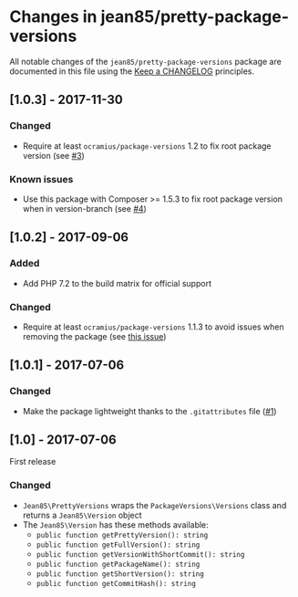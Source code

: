 # Changes in jean85/pretty-package-versions

All notable changes of the `jean85/pretty-package-versions` package are documented in this file using the 
[Keep a CHANGELOG](http://keepachangelog.com/) principles.

## [1.0.3] - 2017-11-30
### Changed
 * Require at least `ocramius/package-versions` 1.2 to fix root package version (see [#3](https://github.com/Jean85/pretty-package-versions/issues/3))
### Known issues
 * Use this package with Composer >= 1.5.3 to fix root package version when in version-branch (see [#4](https://github.com/Jean85/pretty-package-versions/issues/4))

## [1.0.2] - 2017-09-06
### Added
 * Add PHP 7.2 to the build matrix for official support
### Changed
 * Require at least `ocramius/package-versions` 1.1.3 to avoid issues when removing the package (see [this issue](https://github.com/Ocramius/PackageVersions/issues/41))

## [1.0.1] - 2017-07-06
### Changed
 * Make the package lightweight thanks to the `.gitattributes` file ([#1](https://github.com/Jean85/pretty-package-versions/pull/1))

## [1.0] - 2017-07-06
First release
### Changed
 * `Jean85\PrettyVersions` wraps the `PackageVersions\Versions` class and returns a `Jean85\Version` object
 * The `Jean85\Version` has these methods available:
    * `public function getPrettyVersion(): string`
    * `public function getFullVersion(): string`
    * `public function getVersionWithShortCommit(): string`
    * `public function getPackageName(): string`
    * `public function getShortVersion(): string`
    * `public function getCommitHash(): string`
